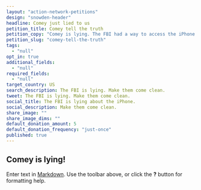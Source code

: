 ```yaml
---
layout: "action-network-petitions"
design: "snowden-header"
headline: Comey just lied to us
petition_title: Comey tell the truth
petition_copy: "Comey is lying. The FBI had a way to access the iPhone all along. Now they&#x27;re backing down, and lying about it. Tell Comey to come clean!"
petition_slug: "comey-tell-the-truth"
tags:
  - "null"
opt_in: true
additional_fields:
  - "null"
required_fields:
  - "null"
target_country: US
search_description: The FBI is lying. Make them come clean.
tweet: The FBI is lying. Make them come clean.
social_title: The FBI is lying about the iPhone.
social_description: Make them come clean.
share_image: ""
share_image_dims: ""
default_donation_amount: 5
default_donation_frequency: "just-once"
published: true
---
```



## Comey is lying!

Enter text in [Markdown](http://daringfireball.net/projects/markdown/). Use the toolbar above, or click the **?** button for formatting help.
